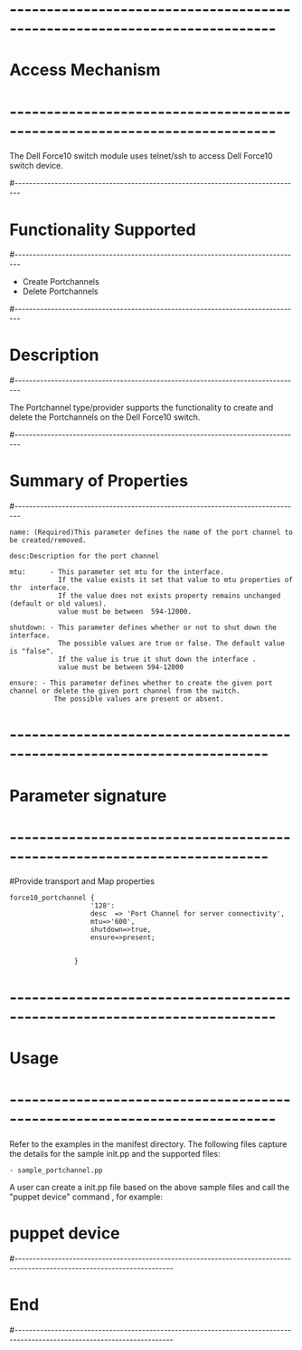 # --------------------------------------------------------------------------
# Access Mechanism 
# --------------------------------------------------------------------------

The Dell Force10 switch module uses telnet/ssh to access Dell Force10 switch device.

#-------------------------------------------------------------------------------
# Functionality Supported
#-------------------------------------------------------------------------------

- Create Portchannels
- Delete Portchannels

#-------------------------------------------------------------------------------
# Description
#-------------------------------------------------------------------------------

The Portchannel type/provider supports the functionality to create and delete the Portchannels 
on the Dell Force10 switch.

#-------------------------------------------------------------------------------
# Summary of Properties
#-------------------------------------------------------------------------------

    name: (Required)This parameter defines the name of the port channel to be created/removed.
	
	desc:Description for the port channel
				
	mtu:	  - This parameter set mtu for the interface.
				If the value exists it set that value to mtu properties of thr  interface.
				If the value does not exists property remains unchanged (default or old values).
				value must be between  594-12000.
		
	shutdown: - This parameter defines whether or not to shut down the interface. 
				The possible values are true or false. The default value is "false".
				If the value is true it shut down the interface .
				value must be between 594-12000
				
	ensure: - This parameter defines whether to create the given port channel or delete the given port channel from the switch.
	           The possible values are present or absent.
	
    
# -------------------------------------------------------------------------
# Parameter signature 
# -------------------------------------------------------------------------

#Provide transport and Map properties

    force10_portchannel {
						'128':
						desc  => 'Port Channel for server connectivity',
						mtu=>'600',
						shutdown=>true,
						ensure=>present;
	

					} 

# --------------------------------------------------------------------------
# Usage
# --------------------------------------------------------------------------
   Refer to the examples in the manifest directory.
  The following files capture the details for the sample init.pp and the supported files:
   
    - sample_portchannel.pp
   
   A user can create a init.pp file based on the above sample files and call the "puppet device" command , for example: 
   # puppet device

#-------------------------------------------------------------------------------------------------------------------------
# End
#-------------------------------------------------------------------------------------------------------------------------	
